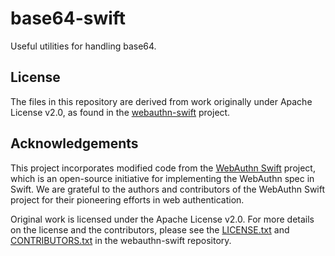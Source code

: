 # base64-swift

Useful utilities for handling base64.

## License

The files in this repository are derived from work originally under Apache License v2.0, as found in the [webauthn-swift](https://github.com/swift-server/webauthn-swift) project.

## Acknowledgements

This project incorporates modified code from the [WebAuthn Swift](https://github.com/swift-server/webauthn-swift) project, which is an open-source initiative for implementing the WebAuthn spec in Swift. We are grateful to the authors and contributors of the WebAuthn Swift project for their pioneering efforts in web authentication.

Original work is licensed under the Apache License v2.0. For more details on the license and the contributors, please see the [LICENSE.txt](https://github.com/swift-server/webauthn-swift/blob/main/LICENSE.txt) and [CONTRIBUTORS.txt](https://github.com/swift-server/webauthn-swift/blob/main/CONTRIBUTORS.txt) in the webauthn-swift repository.
